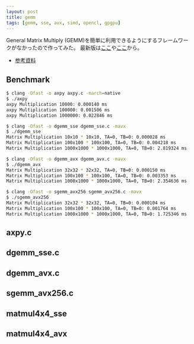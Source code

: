 ```yaml
---
layout: post
title: gemm
tags: [gemm, sse, avx, simd, opencl, gpgpu]
---
```


General Matrix Multiply (GEMM)を簡単に利用できるようにするフレームワークがなかったので作ってみた。
最新版は[ここ](https://github.com/yui0/ugemm)や[ここ](https://github.com/yui0/slibs)から。

- [参考資料](http://apfel.mathematik.uni-ulm.de/~lehn/sghpc/gemm/)

## Benchmark

```bash
$ clang -Ofast -o axpy axpy.c -march=native
$ ./axpy 
axpy Multiplication 10000: 0.000140 ms
axpy Multiplication 100000: 0.001506 ms
axpy Multiplication 1000000: 0.022846 ms

$ clang -Ofast -o dgemm_sse dgemm_sse.c -mavx
$ ./dgemm_sse 
Matrix Multiplication 10x10 * 10x10, TA=0, TB=0: 0.000028 ms
Matrix Multiplication 100x100 * 100x100, TA=0, TB=0: 0.004218 ms
Matrix Multiplication 1000x1000 * 1000x1000, TA=0, TB=0: 2.819324 ms

$ clang -Ofast -o dgemm_avx dgemm_avx.c -mavx
$ ./dgemm_avx 
Matrix Multiplication 32x32 * 32x32, TA=0, TB=0: 0.000150 ms
Matrix Multiplication 100x100 * 100x100, TA=0, TB=0: 0.003353 ms
Matrix Multiplication 1000x1000 * 1000x1000, TA=0, TB=0: 2.354636 ms

$ clang -Ofast -o sgemm_avx256 sgemm_avx256.c -mavx
$ ./sgemm_avx256 
Matrix Multiplication 32x32 * 32x32, TA=0, TB=0: 0.000104 ms
Matrix Multiplication 100x100 * 100x100, TA=0, TB=0: 0.001764 ms
Matrix Multiplication 1000x1000 * 1000x1000, TA=0, TB=0: 1.725346 ms
```

## axpy.c

<script src="https://gist.github.com/yui0/a75ed71f2b1f8cccee6c8bc072dafd98.js"></script>

## dgemm_sse.c

<script src="https://gist.github.com/yui0/70063ae84ea9ab358383090cd589185f.js"></script>

## dgemm_avx.c

<script src="https://gist.github.com/yui0/9c3f5004441ec3c71a8e70d86615b303.js"></script>

## sgemm_avx256.c

<script src="https://gist.github.com/yui0/3c447e1890bb21c14b3a69ff76bf1757.js"></script>

## matmul4x4_sse

<script src="https://gist.github.com/yui0/9200fec9dc46d5197f2181d4b05545d4.js"></script>

## matmul4x4_avx

<script src="https://gist.github.com/yui0/d73a0b372330c17afdc04c9e98af7433.js"></script>
